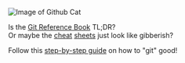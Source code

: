![Image of Github Cat](https://s-media-cache-ak0.pinimg.com/originals/24/2b/c6/242bc623d391aa3df91bf1e6c4ae560f.jpg)

Is the [Git Reference Book](https://git-scm.com/book/en/v2) TL;DR?
<br>Or maybe the [cheat](https://services.github.com/on-demand/downloads/github-git-cheat-sheet.pdf) [sheets](https://education.github.com/git-cheat-sheet-education.pdf) just look like gibberish?

Follow this [step-by-step guide](http://rogerdudler.github.io/git-guide/) on how to "git" good!
